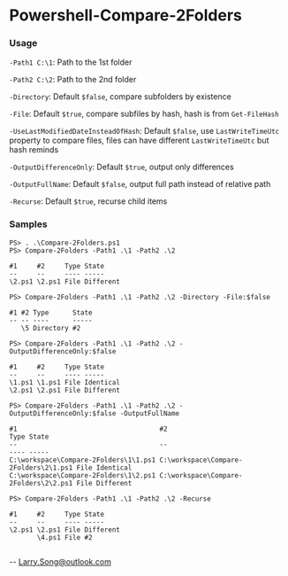 # Powershell-Compare-2Folders

### Usage

`-Path1 C:\1`: Path to the 1st folder

`-Path2 C:\2`: Path to the 2nd folder

`-Directory`: Default `$false`, compare subfolders by existence

`-File`: Default `$true`, compare subfiles by hash, hash is from `Get-FileHash`

`-UseLastModifiedDateInsteadOfHash`: Default `$false`, use `LastWriteTimeUtc` property to compare files, files can have different `LastWriteTimeUtc` but hash reminds

`-OutputDifferenceOnly`: Default `$true`, output only differences

`-OutputFullName`: Default `$false`, output full path instead of relative path

`-Recurse`: Default `$true`, recurse child items

### Samples

```
PS> . .\Compare-2Folders.ps1
PS> Compare-2Folders -Path1 .\1 -Path2 .\2

#1     #2     Type State
--     --     ---- -----
\2.ps1 \2.ps1 File Different

PS> Compare-2Folders -Path1 .\1 -Path2 .\2 -Directory -File:$false

#1 #2 Type      State
-- -- ----      -----
   \5 Directory #2

PS> Compare-2Folders -Path1 .\1 -Path2 .\2 -OutputDifferenceOnly:$false

#1     #2     Type State
--     --     ---- -----
\1.ps1 \1.ps1 File Identical
\2.ps1 \2.ps1 File Different

PS> Compare-2Folders -Path1 .\1 -Path2 .\2 -OutputDifferenceOnly:$false -OutputFullName

#1                                    #2                                    Type State
--                                    --                                    ---- -----
C:\workspace\Compare-2Folders\1\1.ps1 C:\workspace\Compare-2Folders\2\1.ps1 File Identical
C:\workspace\Compare-2Folders\1\2.ps1 C:\workspace\Compare-2Folders\2\2.ps1 File Different

PS> Compare-2Folders -Path1 .\1 -Path2 .\2 -Recurse

#1     #2     Type State
--     --     ---- -----
\2.ps1 \2.ps1 File Different
       \4.ps1 File #2


```

-- Larry.Song@outlook.com
